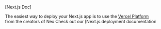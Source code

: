 

[Next.js Doc] 
  
The easiest way to deploy your Next.js app is to use the [Vercel Platform](https/vereomnewudium=delttmpteflrx.s&tm_urce=cete-nex-app&ut_campagn=reate-next-pprd) from the creators of Nex
Check out our [Next.js deployment documentation
